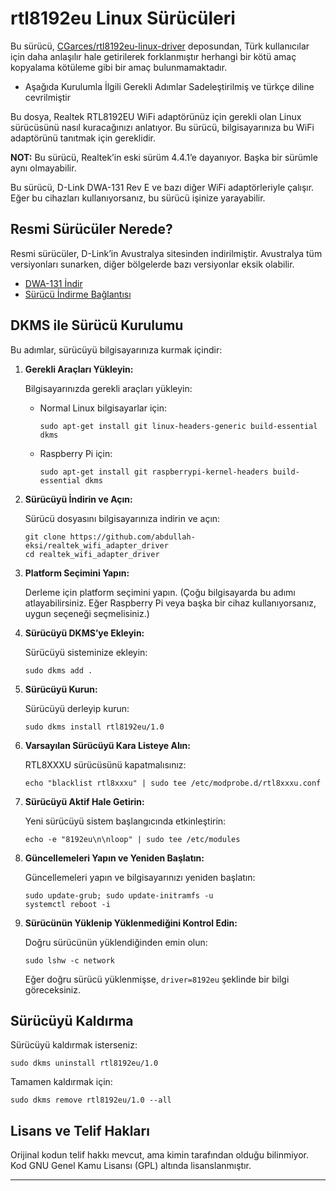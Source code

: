 

# rtl8192eu Linux Sürücüleri

Bu sürücü, [CGarces/rtl8192eu-linux-driver](https://github.com/CGarces/rtl8192eu-linux-driver) deposundan, Türk kullanıcılar için daha anlaşılır hale getirilerek forklanmıştır herhangi bir kötü amaç kopyalama kötüleme gibi bir amaç bulunmamaktadır.

- Aşağıda Kurulumla İlgili Gerekli Adımlar Sadeleştirilmiş ve türkçe diline cevrilmiştir



Bu dosya, Realtek RTL8192EU WiFi adaptörünüz için gerekli olan Linux sürücüsünü nasıl kuracağınızı anlatıyor. Bu sürücü, bilgisayarınıza bu WiFi adaptörünü tanıtmak için gereklidir.

**NOT:** Bu sürücü, Realtek’in eski sürüm 4.4.1’e dayanıyor. Başka bir sürümle aynı olmayabilir.

Bu sürücü, D-Link DWA-131 Rev E ve bazı diğer WiFi adaptörleriyle çalışır. Eğer bu cihazları kullanıyorsanız, bu sürücü işinize yarayabilir.

## Resmi Sürücüler Nerede?

Resmi sürücüler, D-Link’in Avustralya sitesinden indirilmiştir. Avustralya tüm versiyonları sunarken, diğer bölgelerde bazı versiyonlar eksik olabilir.

* [DWA-131 İndir](http://support.dlink.com.au/Download/download.aspx?product=DWA-131)
* [Sürücü İndirme Bağlantısı](ftp://files.dlink.com.au/products/DWA-131/REV_E/Drivers/DWA-131_Linux_driver_v4.3.1.1.zip)


## DKMS ile Sürücü Kurulumu

Bu adımlar, sürücüyü bilgisayarınıza kurmak içindir:

1. **Gerekli Araçları Yükleyin:**

   Bilgisayarınızda gerekli araçları yükleyin:

   * Normal Linux bilgisayarlar için:

     ```shell
     sudo apt-get install git linux-headers-generic build-essential dkms
     ```

   * Raspberry Pi için:

     ```shell
     sudo apt-get install git raspberrypi-kernel-headers build-essential dkms
     ```

2. **Sürücüyü İndirin ve Açın:**

   Sürücü dosyasını bilgisayarınıza indirin ve açın:

   ```shell
   git clone https://github.com/abdullah-eksi/realtek_wifi_adapter_driver
   cd realtek_wifi_adapter_driver
   ```

3. **Platform Seçimini Yapın:**

   Derleme için platform seçimini yapın. (Çoğu bilgisayarda bu adımı atlayabilirsiniz. Eğer Raspberry Pi veya başka bir cihaz kullanıyorsanız, uygun seçeneği seçmelisiniz.)

4. **Sürücüyü DKMS’ye Ekleyin:**

   Sürücüyü sisteminize ekleyin:

   ```shell
   sudo dkms add .
   ```

5. **Sürücüyü Kurun:**

   Sürücüyü derleyip kurun:

   ```shell
   sudo dkms install rtl8192eu/1.0
   ```

6. **Varsayılan Sürücüyü Kara Listeye Alın:**

   RTL8XXXU sürücüsünü kapatmalısınız:

   ```shell
   echo "blacklist rtl8xxxu" | sudo tee /etc/modprobe.d/rtl8xxxu.conf
   ```

7. **Sürücüyü Aktif Hale Getirin:**

   Yeni sürücüyü sistem başlangıcında etkinleştirin:

   ```shell
   echo -e "8192eu\n\nloop" | sudo tee /etc/modules
   ```

8. **Güncellemeleri Yapın ve Yeniden Başlatın:**

   Güncellemeleri yapın ve bilgisayarınızı yeniden başlatın:

   ```shell
   sudo update-grub; sudo update-initramfs -u
   systemctl reboot -i
   ```

9. **Sürücünün Yüklenip Yüklenmediğini Kontrol Edin:**

   Doğru sürücünün yüklendiğinden emin olun:

   ```shell
   sudo lshw -c network
   ```

   Eğer doğru sürücü yüklenmişse, `driver=8192eu` şeklinde bir bilgi göreceksiniz.

## Sürücüyü Kaldırma

Sürücüyü kaldırmak isterseniz:

   ```shell
   sudo dkms uninstall rtl8192eu/1.0
   ```

   Tamamen kaldırmak için:

   ```shell
   sudo dkms remove rtl8192eu/1.0 --all
   ```



## Lisans ve Telif Hakları

Orijinal kodun telif hakkı mevcut, ama kimin tarafından olduğu bilinmiyor. Kod GNU Genel Kamu Lisansı (GPL) altında lisanslanmıştır.

---
